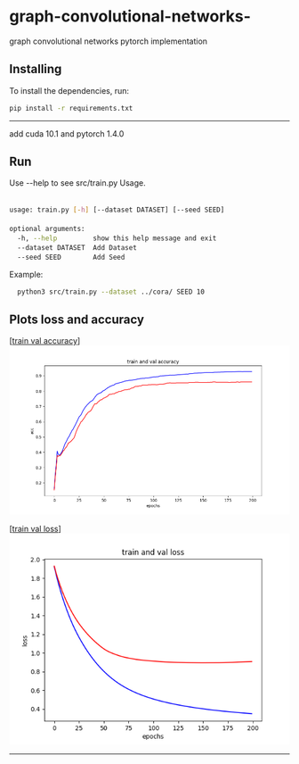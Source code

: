 # graph-convolutional-networks-
graph convolutional networks pytorch implementation



## Installing

To install the dependencies, run:

```bash
pip install -r requirements.txt
```
---

add cuda 10.1 and pytorch 1.4.0


## Run
Use --help to see src/train.py  Usage.

```bash
  
usage: train.py [-h] [--dataset DATASET] [--seed SEED]

optional arguments:
  -h, --help         show this help message and exit
  --dataset DATASET  Add Dataset
  --seed SEED        Add Seed

```

Example:
```bash
  python3 src/train.py --dataset ../cora/ SEED 10
```



## Plots loss and accuracy


[[train val accuracy](https://github.com/adityaknegi/graph-convolutional-networks/blob/master/img/acc.png)]
![](./img/acc.png)</a>

[[train val loss](https://github.com/adityaknegi/graph-convolutional-networks/blob/master/img/loss.png)]
![](./img/loss.png)</a>

---


